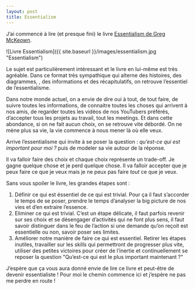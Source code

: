 ```yaml
---
layout: post
title: Essentialism
---
```


J’ai commencé à lire (et presque fini) le livre [Essentialism de Greg McKeown](https://gregmckeown.com/book/).

![Livre Essentialism]({{ site.baseurl }}/images/essentialism.jpg "Essentialism")

Le sujet est particulièrement intéressant et le livre en lui-même est très agréable. Dans ce format très sympathique qui alterne des histoires, des diagrammes, , des informations et des récapitulatifs, on retrouve l’essentiel de l’essentialisme.

Dans notre monde actuel, on a envie de dire oui à tout, de tout faire, de suivre toutes les informations, de connaitre toutes les choses qui arrivent à nos amis, de regarder toutes les vidéos de nos YouTubers préférés, d’accepter tous les projets au travail, tout les meetings. Et dans cette abondance, si on ne fait aucun choix, on se retrouve vite débordé. On ne mène plus sa vie, la vie commence à nous mener là où elle veux.

Arrive l’essentialisme qui invite à se poser la question : _qu’est-ce qui est important pour moi ?_ puis de modeler sa vie autour de la réponse.

Il va falloir faire des choix et chaque choix représente un trade-off. Je gagne quelque chose et je perd quelque chose. Il va falloir accepter que je peux faire ce que je veux mais je ne peux pas faire *tout* ce que je veux.

Sans vous spoiler le livre, les grandes étapes sont :
 1. Définir ce qui est éssentiel de ce qui est trivial. Pour ça il faut s’accorder le temps de se poser, prendre le temps d’analyser la big picture de nos vies et d’en extraire l’essence.
 2. Eliminer ce qui est trivial. C’est un étape délicate, il faut parfois revenir sur ses choix et se désengager d’activités qui ne font plus sens, il faut savoir distinguer dans le feu de l’action si une demande qu’on reçoit est essentielle ou non, savoir poser ses limites.
 3. Améliorer notre manière de faire ce qui est essentiel. Retirer les étapes inutiles, travailler sur les skills qui permettront de progresser plus vite, utiliser des petites victoires pour créer de l’inertie et continuellement se reposer la question "Qu’est-ce qui est le plus important maintenant ?"
 
J’espère que ça vous aura donné envie de lire ce livre et peut-être de devenir essentialiste ! Pour moi le chemin commence ici et j’espère ne pas me perdre en route !
